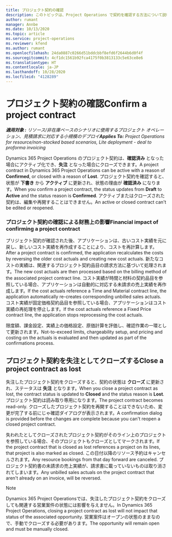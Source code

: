 ```yaml
---
title: プロジェクト契約の確認
description: このトピックは、Project Operations で契約を確認する方法について説明します。
author: rumant
manager: Annbe
ms.date: 10/13/2020
ms.topic: article
ms.service: project-operations
ms.reviewer: kfend
ms.author: rumant
ms.openlocfilehash: 24da0887c0266d51bddcbbf8efd6f2644b6d0f4f
ms.sourcegitcommit: 4cf1dc1561b92fca4175f0b3813133c5e63ce8e6
ms.translationtype: HT
ms.contentlocale: ja-JP
ms.lasthandoff: 10/28/2020
ms.locfileid: "4128289"
---
```

# <a name="confirm-a-project-contract"></a><span data-ttu-id="4b58f-103">プロジェクト契約の確認</span><span class="sxs-lookup"><span data-stu-id="4b58f-103">Confirm a project contract</span></span>

<span data-ttu-id="4b58f-104">_**適用対象 :** リソース/非在庫ベースのシナリオに使用するプロジェクト オペレーション、見積請求に対応する小規模のデプロイ_</span><span class="sxs-lookup"><span data-stu-id="4b58f-104">_**Applies To:** Project Operations for resource/non-stocked based scenarios, Lite deployment - deal to proforma invoicing_</span></span>

<span data-ttu-id="4b58f-105">Dynamics 365 Project Operations のプロジェクト契約は、**確認済み** となった場合にアクティブ化でき、**失注** となった場合にクローズできます。</span><span class="sxs-lookup"><span data-stu-id="4b58f-105">A project contract in Dynamics 365 Project Operations can be active with a reason of **Confirmed**, or closed with a reason of **Lost**.</span></span> <span data-ttu-id="4b58f-106">プロジェクト契約を確認すると、状態が **下書き** から **アクティブ** に更新され、状態の理由が **確認済み** になります。</span><span class="sxs-lookup"><span data-stu-id="4b58f-106">When you confirm a project contract, the status updates from **Draft** to **Active** and the status reason is **Confirmed**.</span></span> <span data-ttu-id="4b58f-107">アクティブまたはクローズされた契約は、編集や再開することはできません。</span><span class="sxs-lookup"><span data-stu-id="4b58f-107">An active or closed contract can't be edited or reopened.</span></span> 

### <a name="financial-impact-of-confirming-a-project-contract"></a><span data-ttu-id="4b58f-108">プロジェクト契約の確認による財務上の影響</span><span class="sxs-lookup"><span data-stu-id="4b58f-108">Financial impact of confirming a project contract</span></span>

<span data-ttu-id="4b58f-109">プリジェクト契約が確認された後、アプリケーションは、古いコスト実績を元に戻し、新しいコスト実績を再作成することにより、コストを再計算します。</span><span class="sxs-lookup"><span data-stu-id="4b58f-109">After a project contract is confirmed, the application recalculates the costs by reversing the older cost actuals and creating new cost actuals.</span></span> <span data-ttu-id="4b58f-110">新たなコストの実績は、関連するプロジェクト契約品目の請求方法に基づいて処理されます。</span><span class="sxs-lookup"><span data-stu-id="4b58f-110">The new cost actuals are then processed based on the billing method of the associated project contract line.</span></span> <span data-ttu-id="4b58f-111">コスト実績が時間と材料の契約品目を参照している場合、アプリケーションは自動的に対応する未請求の売上実績を再作成します。</span><span class="sxs-lookup"><span data-stu-id="4b58f-111">If the cost actuals reference a Time and Material contract line, the application automatically re-creates corresponding unbilled sales actuals.</span></span> <span data-ttu-id="4b58f-112">コスト実績が固定価格契約品目を参照している場合、アプリケーションはコスト実績の再処理を停止します。</span><span class="sxs-lookup"><span data-stu-id="4b58f-112">If the cost actuals reference a Fixed Price contract line, the application stops reprocessing the cost actuals.</span></span>

<span data-ttu-id="4b58f-113">限度額、課金設定、実績上の価格設定、原価計算を評価し、確認作業の一環として更新されます。</span><span class="sxs-lookup"><span data-stu-id="4b58f-113">Not-to-exceed limits, chargeability setup, and pricing and costing on the actuals is evaluated and then updated as part of the confirmations process.</span></span>

## <a name="close-a-project-contract-as-lost"></a><span data-ttu-id="4b58f-114">プロジェクト契約を失注としてクローズする</span><span class="sxs-lookup"><span data-stu-id="4b58f-114">Close a project contract as lost</span></span>

<span data-ttu-id="4b58f-115">失注したプロジェクト契約をクローズすると、契約の状態は **クローズ** に更新され、ステータスは **失注** となります。</span><span class="sxs-lookup"><span data-stu-id="4b58f-115">When you close a project contract as lost, the contract status is updated to **Closed** and the status reason is **Lost**.</span></span> <span data-ttu-id="4b58f-116">プロジェクト契約は読み取り専用になります。</span><span class="sxs-lookup"><span data-stu-id="4b58f-116">The project contract becomes read-only.</span></span> <span data-ttu-id="4b58f-117">クローズしたプロジェクト契約を再開することはできないため、変更が完了する前にじゃ確認ダイアログが表示されます。</span><span class="sxs-lookup"><span data-stu-id="4b58f-117">A confirmation dialog is provided before the changes are complete because you can't reopen a closed project contract.</span></span>

<span data-ttu-id="4b58f-118">失われたとしてクローズされたプロジェクト契約がそのライン上のプロジェクトを参照している場合、そのプロジェクトもクローズとしてマークされます。</span><span class="sxs-lookup"><span data-stu-id="4b58f-118">If the project contract that is closed as lost references a project on its lines, that project is also marked as closed.</span></span> <span data-ttu-id="4b58f-119">この日付以降のリソース予約はキャンセルされます。</span><span class="sxs-lookup"><span data-stu-id="4b58f-119">Any resource bookings from that day forward are canceled.</span></span> <span data-ttu-id="4b58f-120">プロジェクト契約書の未請求の売上実績が、請求書に載っていないものは取り消されてしまいます。</span><span class="sxs-lookup"><span data-stu-id="4b58f-120">Any unbilled sales actuals on the project contract that aren't already on an invoice, will be reversed.</span></span>

> [!NOTE]
> <span data-ttu-id="4b58f-121">Dynamics 365 Project Operationsでは、失注したプロジェクト契約をクローズしても関連する営業案件の状態には影響を与えません。</span><span class="sxs-lookup"><span data-stu-id="4b58f-121">In Dynamics 365 Project Operations, closing a project contract as lost will not impact that status of the associated opportunity.</span></span> <span data-ttu-id="4b58f-122">営業案件はオープンの状態のままなので、手動でクローズする必要があります。</span><span class="sxs-lookup"><span data-stu-id="4b58f-122">The opportunity will remain open and must be manually closed.</span></span>
